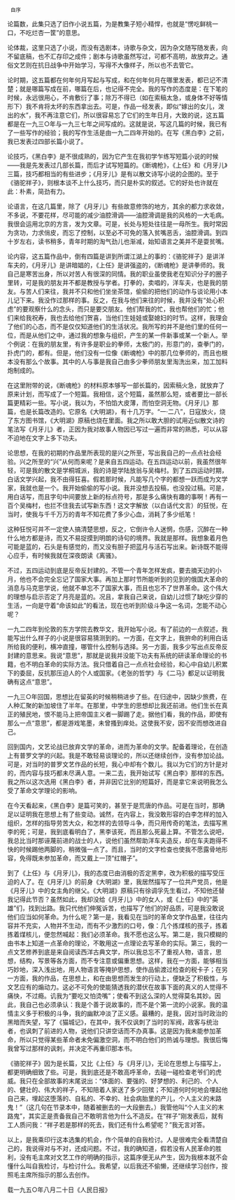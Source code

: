     自序 

   论篇数，此集只选了旧作小说五篇，为是教集子短小精悍，也就是“愣吃鲜桃一口，不吃烂杏一筐”的意思。 

   论体裁，这里只选了小说，而没有选剧本，诗歌与杂文，因为杂文随写随发表，向不留底稿，也不汇存印之成件；剧本与诗歌虽然写过，可都不高明，故放弃之。通俗文艺则在抗日战争中开始学习，写得不大像样子，所以也不去管它。 

   论时期，这五篇都在何年何月写起与写成，和在何年何月在哪里发表，都已记不清楚；就是哪篇写成在前，哪篇在后，也记得不完全。我的写作的态度是：在下笔的时候，永远很用心，不肯敷衍了事；除万不得已（如在索稿太急，或身体不好等情形下）我不肯将太坏的东西拿出去。可是，作品一经发表，即似“嫁出的女儿，泼出的水”，我不再注意它们，所以很容易忘了它们的生年日月，大致的说，这五篇都是在一九三○年与一九三七年之间写成的。这就是说，写这几篇的时候，我已有了一些写作的经验；我的写作生活是由一九二四年开始的。在写《黑白李》之前，我已发表过四部长篇小说了。 

   论技巧，《黑白李》是不很成熟的，因为它产生在我初学乍练写短篇小说的时候——我是先发表过几部长篇，而后才试写短篇的。《断魂枪》，《上任》和《月牙儿》三篇，技巧都相当的有些进步；《月牙儿》是有以散文诗写小说的企图的。至于《骆驼祥子》，则根本谈不上什么技巧，而只是朴实的叙述。它的好处也许就在此：朴素，简劲有力。 

   论语言，在这几篇里，除了《月牙儿》有些故意修饰的地方，其余的都力求收敛，不多说，不要花样，尽可能的减少油腔滑调——油腔滑调是我的风格的一大毛病。我很会运用北京的方言，发为文章。可是，长处与短处往往是一母所生。我时常因为贪功，力求俏皮，而忘了控制，以至必不可免的落入贫嘴恶舌，油腔滑调。到四十岁左右，读书稍多，青年时期的淘气劲儿也渐减，始知语言之美并不是耍贫嘴。 

   论内容，这五篇作品中，倒有四篇是讲到所谓江湖上的事的：《骆驼祥子》是讲洋车夫的，《月牙儿》是讲暗娼的，《上任》是讲强盗的，《断魂枪》是讲拳师的。我自己是寒苦出身，所以对苦人有很深的同情。我的职业虽使我老在知识分子的圈子里转，可是我的朋友并不都是教授与学者。打拳的，卖唱的，洋车夫，也是我的朋友。与苦人们来往，我并不只和他们坐坐茶馆，偷偷的把他们的动作与谈论用小本儿记下来。我没作过那样的事。反之，在我与他们来往的时候，我并没有“处心积虑”的要观察什么的念头，而只是要交朋友。他们帮我的忙，我也帮他们的忙；他们来给我祝寿，我也去给他们贺喜，当他们生娃娃或娶媳妇的时节。这样，我理会了他们的心态，而不是仅仅知道他们的生活状况。我所写的并不是他们里的任何一位，而是从他们之中，通过我的想象与组织，产生的某一件新事或某一个新人。举个例说：在我的朋友里，有许多是职业的拳师，太极门的，形意门的，查拳门的，扑虎门的，都有。但是，他们没有一位像《断魂枪》中的那几位拳师的，而且也根本没有那么个故事。其中的人与事是我自己由多少拳师朋友里淘洗出来，加工加料炮制成的。 

   在这里附带的说，《断魂枪》的材料原本够写一部长篇的，因索稿火急，就放弃了原来计划，而写成了一个短篇。我相信，这个短篇，虽然那么短，或者要比一部长篇更精彩一些。写小说，我以为，不怕馅大皮薄，而怕空洞无物。《月牙儿》那篇，也是长篇改造的。它原名《大明湖》，有十几万字。“一·二八”，日寇放火，烧了东方图书馆，《大明湖》原稿也烧在里面。我之所以敢大胆的试用近似散文诗的笔法写《月牙儿》者，正因为我对故事人物因已写过一遍而非常的熟悉，可以从容不迫地在文字上多下功夫。 

   论思想，在我的初期的作品里所表现的是兴之所至，写出我自己的一点点社会经验。兴之所至的“兴”从何而来呢？是来自五四运动。在五四运动以前，我虽然很年轻，可是我的散文是学桐城派，我的诗是学陆放翁与吴梅村。到了五四运动时期，白话文学兴起，我不由得狂喜。假若那时候，凡能写几个字的都想一跃而成为文学家，我就也是一个。我开始偷偷的写小说。我并没想去投稿，也没投过稿。可是，用白话写，而且字句中间要放上新的标点符号，那是多么痛快有趣的事啊！再有一百个吴梅村，也拦不住我去试写新东西！这文字解放（以白话代文言）的狂悦，在当时，使我与千千万万的青年不知花费了多少心血，消耗了多少纸笔！ 

   这种狂悦可并不一定使人搞清楚思想，反之，它倒许令人迷惘，伤感，沉醉在一种什么地方都是诗，而又不易捉摸到明朗的诗句的境界。我就是那样。我想象着月色可能是蓝的，石头是有感觉的，而又没有胆子把蓝月与活石写出来。新诗既不能得心应手，有时候我就在深夜朗读《离骚》。 

   不过，五四运动到底是反帝反封建的。不管一个青年怎样发疯，要去摘天边的小月，他也不会完全忘记了国家大事。再加上那时节所能听到的见到的俄国大革命的消息与马克思学说，他就不单忘不了国家大事，而且也忘不了世界革命。这个伟大的理想与启示否定了月亮是蓝的。况且，拿我自己来说，自幼儿过惯了缺吃少穿的生活，一向是守着“命该如此”的看法，现在也听到阶级斗争这一名词，怎能不动心呢？ 

   一九二四年到伦敦的东方学院去教华文，我开始写小说。有了前边的一点叙述，我能写出什么样子的小说是很容易猜测到的。一方面，在文字上，我拚命的利用白话所给我的便利，横冲直撞，哪管什么控制与选择。另一方面，我多少写出点反帝反封建的意思来。我说“意思”，那就是说我并没能下功夫有系统的研读革命理论的书籍，也不明白革命的实际方法。我只借着自己一点点社会经验，和心中自幼儿积累下的委屈，反抗那压迫人的个人或国家。《老张的哲学》与《二马》都足以证明我确有这点“意思”。 

   一九三○年回国，思想比在留英的时候稍稍进步了些。在归途中，因缺少旅费，在人种汇聚的新加坡住了半年。在那里，中学生的思想却比我还前进。他们生长在真正的殖民地，恨不能马上把帝国主义者一脚踢了走。据他们看，我的作品，即使有那么一点“意思”，都是游戏笔墨，未曾搔到痒处。这使我不安，因不安而想改进自己。 

   回到国内，文艺论战已放弃文学的革命，进而为革命的文学。配备着理论，在创造上有普罗文学的兴起。我是不敢轻易谈理论的，所以还继续创作，没有参加论战。可是，对当时的普罗文艺作品的长短，我心中却有个数儿。我以为它们的方针是对的，而内容与技巧都未尽满人意。一来二去，我开始试写《黑白李》那样的东西。我之所以这次选用《黑白李》者，并非因它比别的短篇好，而是拿它来说明我怎么受了革命文学理论的影响。 

   在今天看起来，《黑白李》是篇可笑的，甚至于是荒唐的作品。可是在当时，那确足以证明我在思想上有了些变动。诚然，在内容上，我没敢形容的白李怎样的加入组织，怎样的指导劳苦大众，和怎样的去领导斗争，而只用传奇的笔法，去描写黑李的死；可是，我到底看明白了，黑李该死，而且那么死最上算。不管怎么说吧，我总比当时那诬蔑前进的战士的人，说他们虽然帮助洋车夫造反，却在车夫跑得不快的时候踢他两脚的，稍微强一点了。而且，当时的文字检查也使我不愿露骨地形容，免得既未参加革命，而又戴上一顶“红帽子”。 

   到了《上任》与《月牙儿》，我的态度已由消极的否定黑李，改为积极的描写受压迫的人了。在《月牙儿》的前身《大明湖》里，我居然描写了一位共产党员，他是《月牙儿》中的女主角的继父。《大明湖》原稿只有徐调孚先生看过，不知他还替我记得此节否？虽然如此，我却没给《月牙儿》中的女人，或《上任》中的“英雄”们，找到出路。我只代他们伸冤诉苦，也描写了他们的好品质，可是我没敢说他们应当如何革命。为什么呢？第一是，我看见在当时的革命文学作品里，往往内容并不充实，人物并不生动，而有不少激烈的口号，像：几个拣煤核的孩子，拣着拣着煤核儿，便忽然喊起：我们必须革命。我不愿也这么写。第二是，我只模糊的由书本上知道一点革命的理论，不敢用这一点理论去写革命的实际。第三，我的一点文艺修养到底是来自阅读西洋古典文学，所以我总忘不了重视人物，语言，思想，结构，写景等各方面，而不专注意或偏重思想。这样，我在一方面，能够相当巧妙地，深入浅出地，用人物语言等掩护思想，使作品偷渡过检查的税卡子；在另一方面，我的作品，在思想上，和在由思想而发生的行动上，便缺乏了积极性，与文艺应有的煽动力。这必不可免的使能猜透我的潜伏在故事下面的真义的人觉得不痛快，不过瘾。讥我为“要吃又怕烫嘴”；使看不到这么深的人觉得莫名其妙。因此，我自己也必须承认：我是个善于说故事的，而不是个第一流的小说家。我的温情主义多于积极的斗争，我的幽默冲淡了正义感。最糟的，是我，因对当时政治的黑暗而失望，写了《猫城记》，在其中，我不仅讽刺了当时的军阀，政客与统治者，也讽刺了前进的人物，说他们只讲空话而不办真事。这是因为我未能参加革命，所以只觉得某些革命者未免偏激空洞，而不明白他们的热诚与理想。我很后悔我曾写过那样的讽刺，并决定不再重印那本书。 

   《骆驼祥子》因为是长篇，又比《上任》与《月牙儿》，无论在思想上与描写上，都更明确细致了些。可是，我到底还是不敢高呼革命，去碰一碰检查老爷们的虎威。我只在全部故事的末尾说出：“体面的、要强的、好梦想的、利己的、个人的、健壮的、伟大的祥子，不知陪着人家送了多少回殡；不知道何时何地会埋起他自己来，埋起这堕落的、自私的、不幸的、社会病胎里的产儿，个人主义的末路鬼！”（这几句在节录本中，随着被删去的一大段删去。）我管他叫“个人主义的末路鬼”，其实正是责备我自己不敢明言他为什么不造反。在“祥子”刚发表后，就有工人质问我：“祥子若是那样的死去，我们还有什么希望呢？”我无言对答。 

   以上，是我乘印行这本选集的机会，作个简单的自我检讨。人是很难完全看清楚自己的，我说得对与不对，还成问题。不过，我的确知道，假若没有人民革命的胜利，没有毛主席对文艺工作的明确的指示，这篇序便无从产生，因为我根本就不会懂什么叫自我检讨，与检讨什么。我希望，以后我还不偷懒，还继续学习创作，按照毛主席所指示的那么去创作。 

   载一九五○年八月二十日《人民日报》 

